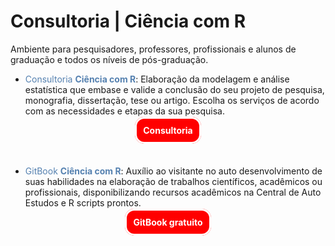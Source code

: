 <h1> Consultoria | Ciência com R</h1>

Ambiente para pesquisadores, professores, profissionais e alunos de graduação e todos os níveis de pós-graduação.

-   <a style="color:#5581B0;text-decoration:none;">Consultoria **Ciência com R**</a>: Elaboração da modelagem e análise estatística que embase e valide a conclusão do seu projeto de pesquisa, monografia, dissertação, tese ou artigo. Escolha os serviços de acordo com as necessidades e etapas da sua pesquisa.

<center>
    <a style="font-size:1em;border-width:3px;border-style: solid; border-color:white; border-radius:15px; padding:10px; background-color:red; text-decoration:none; color:white" href="servicos.html"><b>Consultoria</b></a>
</center>

<br>

<br>

-   <a style="color:#5581B0;text-decoration:none;">GitBook **Ciência com R**</a>: Auxílio ao visitante no auto desenvolvimento de suas habilidades na elaboração de trabalhos científicos, acadêmicos ou profissionais, disponibilizando recursos acadêmicos na Central de Auto Estudos e R scripts prontos.

<center>
    <a style="font-size:1em;border-width:3px;border-style: solid; border-color:white; border-radius:15px; padding:10px; background-color:red; text-decoration:none; color:white" href="https://ferreiraas.github.io/Ciencia-com-R/"><b>GitBook gratuito</b></a>
</center>

<br>
